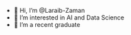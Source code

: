 - 👋 Hi, I’m @Laraib-Zaman
- 👀 I’m interested in AI and Data Science 
- 🌱 I’m a recent graduate 


<!---
Laraib-Zaman/Laraib-Zaman is a ✨ special ✨ repository because its `README.md` (this file) appears on your GitHub profile.
You can click the Preview link to take a look at your changes.
--->
